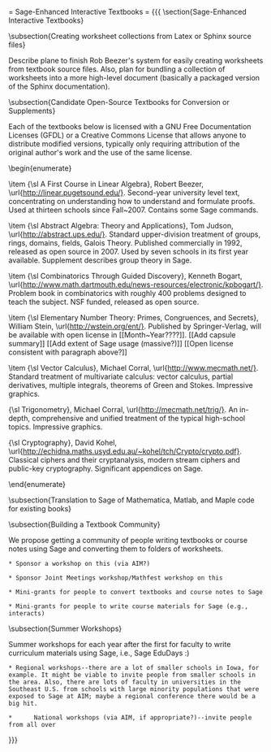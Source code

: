 = Sage-Enhanced Interactive Textbooks =
{{{
\section{Sage-Enhanced Interactive Textbooks}


\subsection{Creating worksheet collections from Latex or Sphinx source files}

Describe plane to finish Rob Beezer's system for easily creating worksheets from textbook source files.
Also, plan for bundling a collection of worksheets into a more high-level document (basically a packaged
version of the Sphinx documentation). 

\subsection{Candidate Open-Source Textbooks for Conversion or Supplements}

Each of the textbooks below is licensed with a GNU Free Documentation Licenses (GFDL) or a Creative Commons License that allows anyone to distribute modified versions, typically only requiring attribution of the original author's work and the use of the same license.

\begin{enumerate}

\item {\sl A First Course in Linear Algebra}, Robert Beezer, \url{http://linear.pugetsound.edu/}.  Second-year university level text, concentrating on understanding how to understand and formulate proofs.  Used at thirteen schools since Fall~2007.  Contains some Sage commands.

\item {\sl Abstract Algebra: Theory and Applications}, Tom Judson, \url{http://abstract.ups.edu/}.  Standard upper-division treatment of groups, rings, domains, fields, Galois Theory.  Published commercially in 1992, released as open source in 2007.  Used by seven schools in its first year available.  Supplement describes group theory in Sage.

\item {\sl Combinatorics Through Guided Discovery}, Kenneth Bogart, \url{http://www.math.dartmouth.edu/news-resources/electronic/kpbogart/}.  Problem book in combinatorics with roughly 400 problems designed to teach the subject.  NSF funded, released as open source.

\item {\sl Elementary Number Theory: Primes, Congruences, and Secrets}, William Stein, \url{http://wstein.org/ent/}.  Published by Springer-Verlag, will be available with open license in [[Month~Year????]].  [[Add capsule summary]]  [[Add extent of Sage usage (massive?)]]  [[Open license consistent with paragraph above?]]

\item {\sl Vector Calculus}, Michael Corral, \url{http://www.mecmath.net/}.  Standard treatment of multivariate calculus: vector calculus, partial derivatives, multiple integrals, theorems of Green and Stokes.  Impressive graphics.

{\sl Trigonometry}, Michael Corral, \url{http://mecmath.net/trig/}.  An in-depth, comprehensive and unified treatment of the typical high-school topics.  Impressive graphics.

{\sl Cryptography}, David Kohel, \url{http://echidna.maths.usyd.edu.au/~kohel/tch/Crypto/crypto.pdf}.  Classical ciphers and their cryptanalysis, modern stream ciphers and public-key cryptography.  Significant appendices on Sage.

\end{enumerate}    

\subsection{Translation to Sage of Mathematica, Matlab, and Maple code for existing books}


\subsection{Building a Textbook Community}

We propose getting a community of people writing textbooks or course notes using 
Sage and converting them to folders of worksheets.

    * Sponsor a workshop on this (via AIM?)

    * Sponsor Joint Meetings workshop/Mathfest workshop on this

    * Mini-grants for people to convert textbooks and course notes to Sage

    * Mini-grants for people to write course materials for Sage (e.g., interacts) 

\subsection{Summer Workshops}

Summer workshops for each year after the first for faculty to write curriculum materials using Sage, i.e., Sage EduDays :)

    * Regional workshops--there are a lot of smaller schools in Iowa, for example. It might be viable to invite people from smaller schools in the area. Also, there are lots of faculty in universities in the Southeast U.S. from schools with large minority populations that were exposed to Sage at AIM; maybe a regional conference there would be a big hit.

    *      National workshops (via AIM, if appropriate?)--invite people from all over 

}}}
